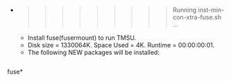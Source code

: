 * >>>>>>>>> Running inst-min-con-xtra-fuse.sh ...
  * Install fuse(fusermount) to run TMSU.
  * Disk size = 1330064K. Space Used = 4K. Runtime = 00:00:00:01.
  * The following NEW packages will be installed:
  ```bash
fuse*
  ```
